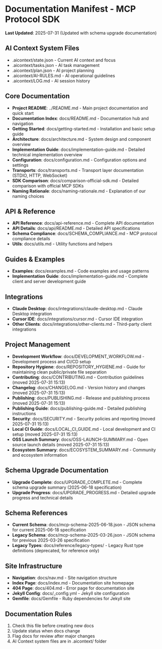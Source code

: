 # Documentation Manifest - MCP Protocol SDK

**Last Updated**: 2025-07-31 (Updated with schema upgrade documentation)

## AI Context System Files
- .aicontext/state.json - Current AI context and focus
- .aicontext/tasks.json - AI task management 
- .aicontext/plan.json - AI project planning
- .aicontext/AI-RULES.md - AI operational guidelines
- .aicontext/LOG.md - AI session history

## Core Documentation
- **Project README**: ../README.md - Main project documentation and quick start
- **Documentation Index**: docs/README.md - Documentation hub and navigation
- **Getting Started**: docs/getting-started.md - Installation and basic setup guide
- **Architecture**: docs/architecture.md - System design and component overview
- **Implementation Guide**: docs/implementation-guide.md - Detailed technical implementation overview
- **Configuration**: docs/configuration.md - Configuration options and settings
- **Transports**: docs/transports.md - Transport layer documentation (STDIO, HTTP, WebSocket)
- **SDK Comparison**: docs/comparison-official-sdk.md - Detailed comparison with official MCP SDKs
- **Naming Rationale**: docs/naming-rationale.md - Explanation of our naming choices

## API & Reference
- **API Reference**: docs/api-reference.md - Complete API documentation
- **API Details**: docs/api/README.md - Detailed API specifications
- **Schema Compliance**: docs/SCHEMA_COMPLIANCE.md - MCP protocol compliance details
- **Utils**: docs/utils.md - Utility functions and helpers

## Guides & Examples
- **Examples**: docs/examples.md - Code examples and usage patterns
- **Implementation Guide**: docs/implementation-guide.md - Complete client and server development guide

## Integrations
- **Claude Desktop**: docs/integrations/claude-desktop.md - Claude Desktop integration
- **Cursor IDE**: docs/integrations/cursor.md - Cursor IDE integration
- **Other Clients**: docs/integrations/other-clients.md - Third-party client integrations

## Project Management
- **Development Workflow**: docs/DEVELOPMENT_WORKFLOW.md - Development process and CI/CD setup
- **Repository Hygiene**: docs/REPOSITORY_HYGIENE.md - Guide for maintaining clean public/private file separation
- **Contributing**: docs/CONTRIBUTING.md - Contribution guidelines (moved 2025-07-31 15:13)
- **Changelog**: docs/CHANGELOG.md - Version history and changes (moved 2025-07-31 15:13)
- **Publishing**: docs/PUBLISHING.md - Release and publishing process (moved 2025-07-31 15:13)
- **Publishing Guide**: docs/publishing-guide.md - Detailed publishing instructions
- **Security**: docs/SECURITY.md - Security policies and reporting (moved 2025-07-31 15:13)
- **Local CI Guide**: docs/LOCAL_CI_GUIDE.md - Local development and CI setup (moved 2025-07-31 15:13)
- **OSS Launch Summary**: docs/OSS-LAUNCH-SUMMARY.md - Open source launch details (moved 2025-07-31 15:13)
- **Ecosystem Summary**: docs/ECOSYSTEM_SUMMARY.md - Community and ecosystem information

## Schema Upgrade Documentation
- **Upgrade Complete**: docs/UPGRADE_COMPLETE.md - Complete schema upgrade summary (2025-06-18 specification)
- **Upgrade Progress**: docs/UPGRADE_PROGRESS.md - Detailed upgrade progress and technical details

## Schema References
- **Current Schema**: docs/mcp-schema-2025-06-18.json - JSON schema for current 2025-06-18 specification
- **Legacy Schema**: docs/mcp-schema-2025-03-26.json - JSON schema for previous 2025-03-26 specification
- **Legacy Types**: docs/reference/legacy-types/ - Legacy Rust type definitions (deprecated, for reference only)

## Site Infrastructure
- **Navigation**: docs/nav.md - Site navigation structure
- **Index Page**: docs/index.md - Documentation site homepage
- **404 Page**: docs/404.md - Error page for documentation site
- **Jekyll Config**: docs/_config.yml - Jekyll site configuration
- **Gemfile**: docs/Gemfile - Ruby dependencies for Jekyll site

## Documentation Rules
1. Check this file before creating new docs
2. Update status when docs change
3. Flag docs for review after major changes
4. AI Context system files are in .aicontext/ folder

